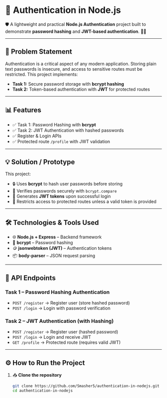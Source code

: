 # 🔐 Authentication in Node.js  

🛡️ A lightweight and practical **Node.js Authentication** project built to demonstrate **password hashing** and **JWT-based authentication**. 👨‍💻  

---

## 📝 Problem Statement  
Authentication is a critical aspect of any modern application. Storing plain text passwords is insecure, and access to sensitive routes must be restricted. This project implements:  
- **Task 1:** Secure password storage with **bcrypt hashing**  
- **Task 2:** Token-based authentication with **JWT** for protected routes  

---

## 📊 Features  
- ✅ Task 1: Password Hashing with **bcrypt**  
- ✅ Task 2: JWT Authentication with hashed passwords  
- ✅ Register & Login APIs  
- ✅ Protected route `/profile` with JWT validation  

---

## 💡 Solution / Prototype  
This project:  
- 🔒 Uses **bcrypt** to hash user passwords before storing  
- 🔑 Verifies passwords securely with `bcrypt.compare`  
- 🪪 Generates **JWT tokens** upon successful login  
- 🚪 Restricts access to protected routes unless a valid token is provided  

---

## 🛠️ Technologies & Tools Used  
- 🌐 **Node.js + Express** – Backend framework  
- 🔑 **bcrypt** – Password hashing  
- 🪙 **jsonwebtoken (JWT)** – Authentication tokens  
- 📦 **body-parser** – JSON request parsing  

---

## 📸 API Endpoints  

### Task 1 – Password Hashing Authentication  
- `POST /register` → Register user (store hashed password)  
- `POST /login` → Login with password verification  

### Task 2 – JWT Authentication (with Hashing)  
- `POST /register` → Register user (hashed password)  
- `POST /login` → Login and receive JWT  
- `GET /profile` → Protected route (requires valid JWT)  

---

## ⚙️ How to Run the Project  

1. 📥 **Clone the repository**  
   ```bash
   git clone https://github.com/Smasher5/authentication-in-nodejs.git
   cd authentication-in-nodejs
